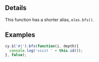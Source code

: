 ## Details

This function has a shorter alias, `eles.bfs()`.

## Examples

```js
cy.$('#j').bfs(function(i, depth){
  console.log('visit ' + this.id());
}, false);
```